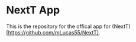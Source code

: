 # NextT App

This is the repository for the offical app for (NextT)[https://github.com/mLucas55/NextT].
